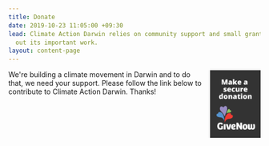 ```yaml
---
title: Donate
date: 2019-10-23 11:05:00 +09:30
lead: Climate Action Darwin relies on community support and small grants to carry
  out its important work.
layout: content-page
---
```


<a href="https://www.givenow.com.au/climateactiondarwin" target="_blank"><img style="width: 20%; float: right; margin-left: 10px;" src="/assets/img/givenow-button-rectv-dark.png" /></a>

We're building a climate movement in Darwin and to do that, we need your support. Please follow the link below to contribute to Climate Action Darwin. Thanks!

